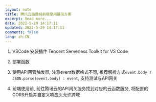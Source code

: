```yaml
---
layout: note
title: 腾讯云函数纯前端使用最简方案
excerpt: Read more...
date: 2022-5-29 14:17:11
updated: 2022-5-29 14:17:11
comments: false
lang: zh-CN
---
```


1. VSCode 安装插件 Tencent Serverless Toolkit for VS Code

2. 部署函数

3. 使用API网管触发器, 注意event数据格式不同, 推荐解析方式`event.body ? JSON.parse(event.body) : event`, 支持测试与API网关

4. 前端使用前, 前往腾讯云的API网关服务找到对应的云函数服务, 将配置的CORS开启并自定义响应头允许跨域
  